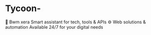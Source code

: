 # Tycoon-
🤖 Bwm xera Smart assistant for tech, tools &amp; APIs ⚙️ Web solutions &amp; automation Available 24/7 for your digital needs
